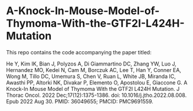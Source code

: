 # A-Knock-In-Mouse-Model-of-Thymoma-With-the-GTF2I-L424H-Mutation

This repo contains the code accompanying the paper titled:

He Y, Kim IK, Bian J, Polyzos A, Di Giammartino DC, Zhang YW, Luo J, Hernandez MO, Kedei N, Cam M, Borczuk AC, Lee T, Han Y, Conner EA, Wong M, Tillo DC, Umemura S, Chen V, Ruan L, White JB, Miranda IC, Awasthi PP, Altorki NK, Divakar P, Elemento O, Apostolou E, Giaccone G. A Knock-In Mouse Model of Thymoma With the GTF2I L424H Mutation. J Thorac Oncol. 2022 Dec;17(12):1375-1386. doi: 10.1016/j.jtho.2022.08.008. Epub 2022 Aug 30. PMID: 36049655; PMCID: PMC9691559.
